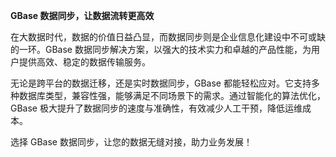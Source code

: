 **GBase 数据同步，让数据流转更高效**

在大数据时代，数据的价值日益凸显，而数据同步则是企业信息化建设中不可或缺的一环。GBase 数据同步解决方案，以强大的技术实力和卓越的产品性能，为用户提供高效、稳定的数据传输服务。

无论是跨平台的数据迁移，还是实时数据同步，GBase 都能轻松应对。它支持多种数据库类型，兼容性强，能够满足不同场景下的需求。通过智能化的算法优化，GBase 极大提升了数据同步的速度与准确性，有效减少人工干预，降低运维成本。

选择 GBase 数据同步，让您的数据无缝对接，助力业务发展！